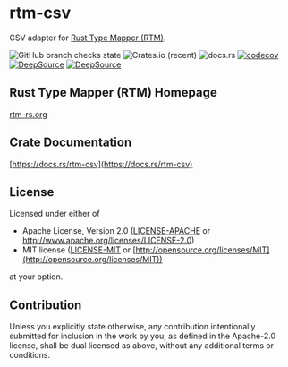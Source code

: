# rtm-csv

CSV adapter for [Rust Type Mapper (RTM)](https://rtm-rs.org).

![GitHub branch checks state](https://img.shields.io/github/checks-status/rtm-rs/rtm-csv/main)
![Crates.io (recent)](https://img.shields.io/crates/dr/rtm-csv)
![docs.rs](https://img.shields.io/docsrs/rtm-csv)
[![codecov](https://codecov.io/gh/rtm-rs/rtm-csv/branch/main/graph/badge.svg)](https://codecov.io/gh/rtm-rs/rtm-csv)
[![DeepSource](https://deepsource.io/gh/rtm-rs/rtm-csv.svg/?label=active+issues&show_trend=true&token=6nwFjH9D5hpzgH94vasqI0kI)](https://deepsource.io/gh/rtm-rs/rtm-csv/?ref=repository-badge)
[![DeepSource](https://deepsource.io/gh/rtm-rs/rtm-csv.svg/?label=resolved+issues&show_trend=true&token=6nwFjH9D5hpzgH94vasqI0kI)](https://deepsource.io/gh/rtm-rs/rtm-csv/?ref=repository-badge)

## Rust Type Mapper (RTM) Homepage

[rtm-rs.org](https://rtm-rs.org)

## Crate Documentation

[https://docs.rs/rtm-csv](https://docs.rs/rtm-csv)

## License

Licensed under either of

* Apache License, Version 2.0
   ([LICENSE-APACHE](LICENSE-APACHE) or [http://www\.apache\.org/licenses/LICENSE-2.0](http://www\.apache\.org/licenses/LICENSE-2.0))
* MIT license
   ([LICENSE-MIT](LICENSE-MIT) or [http://opensource.org/licenses/MIT](http://opensource.org/licenses/MIT))

at your option.

## Contribution

Unless you explicitly state otherwise, any contribution intentionally submitted
for inclusion in the work by you, as defined in the Apache-2.0 license, shall be
dual licensed as above, without any additional terms or conditions.
